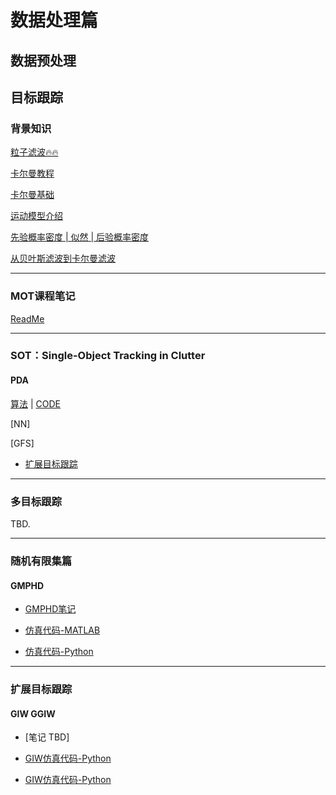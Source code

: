 <!--
 * @Author: CharlesHAO hcheng1005@gmail.com
 * @Date: 2024-03-09 02:08:54
 * @LastEditors: CharlesHAO hcheng1005@gmail.com
 * @LastEditTime: 2024-03-10 12:32:05
 * @FilePath: \about_Radar\数据处理篇\README.md
 * @Description: 这是默认设置,请设置`customMade`, 打开koroFileHeader查看配置 进行设置: https://github.com/OBKoro1/koro1FileHeader/wiki/%E9%85%8D%E7%BD%AE
-->
# 数据处理篇

## 数据预处理

## 目标跟踪

### 背景知识

[粒子滤波🔥🔥](./目标跟踪篇/Particlefilter.md)

[卡尔曼教程](./目标跟踪篇/kalman.md)

[卡尔曼基础](./目标跟踪篇/目标跟踪基础知识/卡尔曼系列/README.md)

[运动模型介绍](./目标跟踪篇/目标跟踪基础知识/卡尔曼系列/运动模型.md)

[先验概率密度 | 似然 | 后验概率密度](https://blog.shipengx.com/archives/9fb25cec.html)

[从贝叶斯滤波到卡尔曼滤波](https://blog.shipengx.com/archives/3bb74af.html)

---

### MOT课程笔记
[ReadMe](./目标跟踪篇/MOT_Course/MOT/README.md)

---

### SOT：Single-Object Tracking in Clutter
#### PDA
[算法](./目标跟踪篇/PDA.md) |  [CODE](./目标跟踪篇/Stone_Soup/07_PDATutorial.ipynb)

[NN]

[GFS]

- [扩展目标跟踪](./目标跟踪篇/扩展目标跟踪/README.md)

---

### 多目标跟踪
TBD.

---

### 随机有限集篇

#### GMPHD

- [GMPHD笔记](./note/GMPHD.md)
  
- [仿真代码-MATLAB](./code/rfs_tracking_toolbox_updated/)

- [仿真代码-Python](./code/python_ver/gmphd_giw_ggiw/gmphd_demo.py)
  

---

### 扩展目标跟踪

#### GIW GGIW

- [笔记 TBD]

- [GIW仿真代码-Python](./code/python_ver/gmphd_giw_ggiw/giw_filter.py)

- [GIW仿真代码-Python](./code/python_ver/gmphd_giw_ggiw/ggiw_filter.py)

